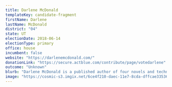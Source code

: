 ```yaml
---
title: Darlene McDonald
templateKey: candidate-fragment
firstName: Darlene
lastName: McDonald
district: "04"
state: UT
electionDate: 2018-06-14
electionType: primary
office: house
incumbent: false
website: "https://darlenemcdonald.com/"
donationLink: "https://secure.actblue.com/contribute/page/votedarlene"
outcome: "Unknown"
blurb: "Darlene McDonald is a published author of four novels and technology professional who has called Utah home for 15 years. She is now running in Utah's Fourth Congressional District to remove the influence of big money from our politics, raise the minimum wage to a living wage at $15 an hour, and stop the government from playing politics with our healthcare. "
image: "https://cosmic-s3.imgix.net/6ce4f210-daec-11e7-8cda-dffcae335362-JD_Site_DarleneMCDonald_1000x600_110317.jpg"
---
```

